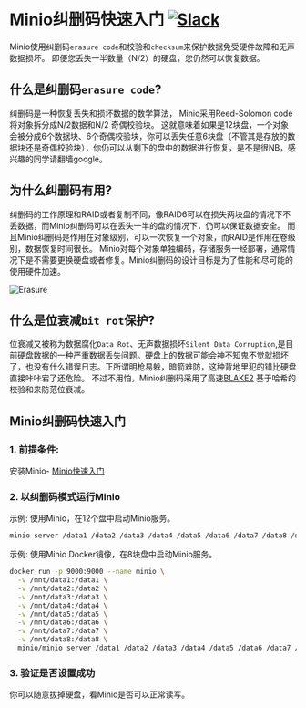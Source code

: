 # Minio纠删码快速入门 [![Slack](https://slack.minio.io/slack?type=svg)](https://slack.minio.io)

Minio使用纠删码`erasure code`和校验和`checksum`来保护数据免受硬件故障和无声数据损坏。 即便您丢失一半数量（N/2）的硬盘，您仍然可以恢复数据。

## 什么是纠删码`erasure code`?

纠删码是一种恢复丢失和损坏数据的数学算法， Minio采用Reed-Solomon code将对象拆分成N/2数据和N/2 奇偶校验块。 这就意味着如果是12块盘，一个对象会被分成6个数据块、6个奇偶校验块，你可以丢失任意6块盘（不管其是存放的数据块还是奇偶校验块），你仍可以从剩下的盘中的数据进行恢复，是不是很NB，感兴趣的同学请翻墙google。

## 为什么纠删码有用?

纠删码的工作原理和RAID或者复制不同，像RAID6可以在损失两块盘的情况下不丢数据，而Minio纠删码可以在丢失一半的盘的情况下，仍可以保证数据安全。 而且Minio纠删码是作用在对象级别，可以一次恢复一个对象，而RAID是作用在卷级别，数据恢复时间很长。 Minio对每个对象单独编码，存储服务一经部署，通常情况下是不需要更换硬盘或者修复。Minio纠删码的设计目标是为了性能和尽可能的使用硬件加速。

![Erasure](https://github.com/minio/minio/blob/master/docs/screenshots/erasure-code.jpg?raw=true)

## 什么是位衰减`bit rot`保护?

位衰减又被称为数据腐化`Data Rot`、无声数据损坏`Silent Data Corruption`,是目前硬盘数据的一种严重数据丢失问题。硬盘上的数据可能会神不知鬼不觉就损坏了，也没有什么错误日志。正所谓明枪易躲，暗箭难防，这种背地里犯的错比硬盘直接咔咔宕了还危险。 不过不用怕，Minio纠删码采用了高速[BLAKE2](https://blog.minio.io/accelerating-blake2b-by-4x-using-simd-in-go-assembly-33ef16c8a56b#.jrp1fdwer) 基于哈希的校验和来防范位衰减。

## Minio纠删码快速入门

### 1. 前提条件:

安装Minio- [Minio快速入门](https://docs.minio.io/cn/minio-quickstart-guide)

### 2. 以纠删码模式运行Minio

示例: 使用Minio，在12个盘中启动Minio服务。

```sh
minio server /data1 /data2 /data3 /data4 /data5 /data6 /data7 /data8 /data9 /data10 /data11 /data12
```

示例: 使用Minio Docker镜像，在8块盘中启动Minio服务。

```sh
docker run -p 9000:9000 --name minio \
  -v /mnt/data1:/data1 \
  -v /mnt/data2:/data2 \
  -v /mnt/data3:/data3 \
  -v /mnt/data4:/data4 \
  -v /mnt/data5:/data5 \
  -v /mnt/data6:/data6 \
  -v /mnt/data7:/data7 \
  -v /mnt/data8:/data8 \
  minio/minio server /data1 /data2 /data3 /data4 /data5 /data6 /data7 /data8
```

### 3. 验证是否设置成功

你可以随意拔掉硬盘，看Minio是否可以正常读写。
